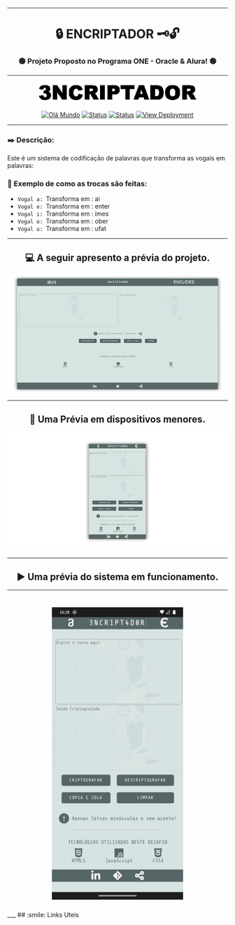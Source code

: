 ___

# <div align="center">:lock: ENCRIPTADOR :old_key::unlock:</div>
 
### <div align="center">:green_circle: Projeto Proposto no Programa ONE - Oracle & Alura! :green_circle:</div>
___

[ <div align="center"> ![Capa](img/banner.gif)](https://github.com/euclides981/criptografia#readme) </div>

[<div align="center">![Olá Mundo](https://shields.io/badge/Olá-Mundo-blue)](https://github.com/euclides981/criptografia#readme) 
[![Status](https://shields.io/badge/STATUS-V%200.1%20Concluído-green)](https://github.com/euclides981/criptografia#readme) 
[![Status](https://shields.io/badge/Tecnologias%20Utilizadas-|%20HTML%205%20|%20CSS%203%20|%20JavaScript%20|-orange)](https://github.com/euclides981/criptografia#readme) 
[![View Deployment](https://shields.io/badge/View-Deployment-yellow.svg)](https://euclides981.github.io/criptografia) </div>
___
### :black_nib: Descrição:

Este é um sistema de codificação de palavras que transforma as vogais em palavras:

### :arrows_counterclockwise: Exemplo de como as trocas são feitas:

- `Vogal a: `Transforma em : ai
- `Vogal e: `Transforma em : enter
- `Vogal i: `Transforma em : imes
- `Vogal o: `Transforma em : ober
- `Vogal u: `Transforma em : ufat
___
##  <div align="center">:computer: A seguir apresento a prévia do projeto.</div>
[![Prévia do Projeto](img/previa.png)](https://github.com/euclides981/criptografia#readme)
___
##  <div align="center">:iphone: Uma Prévia em dispositivos menores.</div>
[![Prévia do Projeto](img/previa_mobile.png)](https://github.com/euclides981/criptografia#readme)
___
##  <div align="center">:arrow_forward: Uma prévia do sistema em funcionamento.</div>
___
<h1 align="center"><a href="https://github.com/euclides981/criptografia#readme"><img src="img/previa.gif" width="300" alt="Docusaurus"></a></h1>
___
## :smile: Links Uteis

